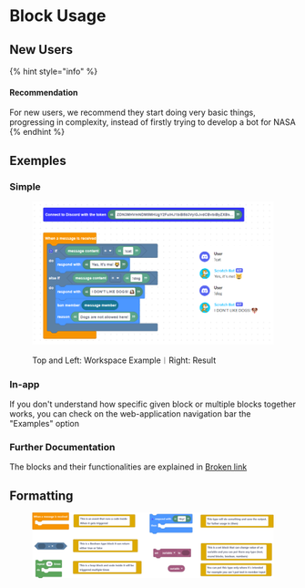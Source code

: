 # Block Usage

## New Users

{% hint style="info" %}
#### **Recommendation**&#x20;

For new users, we recommend they start doing very basic things, progressing in complexity, instead of firstly trying to develop a bot for NASA
{% endhint %}

## Exemples

### Simple

<figure><img src="../.gitbook/assets/image (1) (1).png" alt="Top and Left: Workspace Example︱Right: Result"><figcaption><p>Top and Left: Workspace Example︱Right: Result</p></figcaption></figure>

### In-app

If you don't understand how specific given block or multiple blocks together works, you can check on the web-application navigation bar the "Examples" option

### Further Documentation

The blocks and their functionalities are explained in [Broken link](broken-reference "mention")

## Formatting

<figure><img src="../.gitbook/assets/screenshot (41).png" alt=""><figcaption></figcaption></figure>
